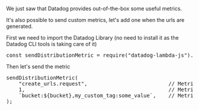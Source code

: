 We just saw that Datadog provides out-of-the-box some useful metrics.

It's also possible to send custom metrics, let's add one when the urls are generated.

First we need to import the Datadog Library (no need to install it as the Datadog CLI tools is taking care of it)
<pre class="file" data-filename="create-urls.js" data-target="insert" data-marker="// placeholder-import-custom-metric">
const sendDistributionMetric = require("datadog-lambda-js").sendDistributionMetric;
</pre>

Then let's send the metric
<pre class="file" data-filename="create-urls.js" data-target="insert" data-marker="// placeholder-send-custom-metric">
sendDistributionMetric(
    "create_urls.request",                          // Metric name
    1,                                              // Metric value
    `bucket:${bucket},my_custom_tag:some_value`,    // Metric tag
);
</pre>

